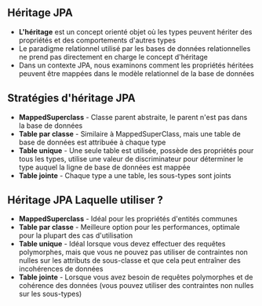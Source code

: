 ## Héritage JPA
+ **L'héritage** est un concept orienté objet où les types peuvent hériter des propriétés et des comportements d'autres types
+ Le paradigme relationnel utilisé par les bases de données relationnelles ne prend pas directement en charge le concept d'héritage
+ Dans un contexte JPA, nous examinons comment les propriétés héritées peuvent être mappées dans le modèle relationnel de la base de données

## Stratégies d'héritage JPA
+ **MappedSuperclass** - Classe parent abstraite, le parent n'est pas dans la base de données
+ **Table par classe** - Similaire à MappedSuperClass, mais une table de base de données est attribuée à chaque type
+ **Table unique** - Une seule table est utilisée, possède des propriétés pour tous les types, utilise une valeur de discriminateur pour déterminer le type auquel la ligne de base de données est mappée
+ **Table jointe** - Chaque type a une table, les sous-types sont joints

## Héritage JPA Laquelle utiliser ?
+ **MappedSuperclass** - Idéal pour les propriétés d'entités communes
+ **Table par classe** - Meilleure option pour les performances, optimale pour la plupart des cas d'utilisation
+ **Table unique** - Idéal lorsque vous devez effectuer des requêtes polymorphes, mais que vous ne pouvez pas utiliser de contraintes non nulles sur les attributs de sous-classe et que cela peut entraîner des incohérences de données
+ **Table jointe** - Lorsque vous avez besoin de requêtes polymorphes et de cohérence des données (vous pouvez utiliser des contraintes non nulles sur les sous-types)